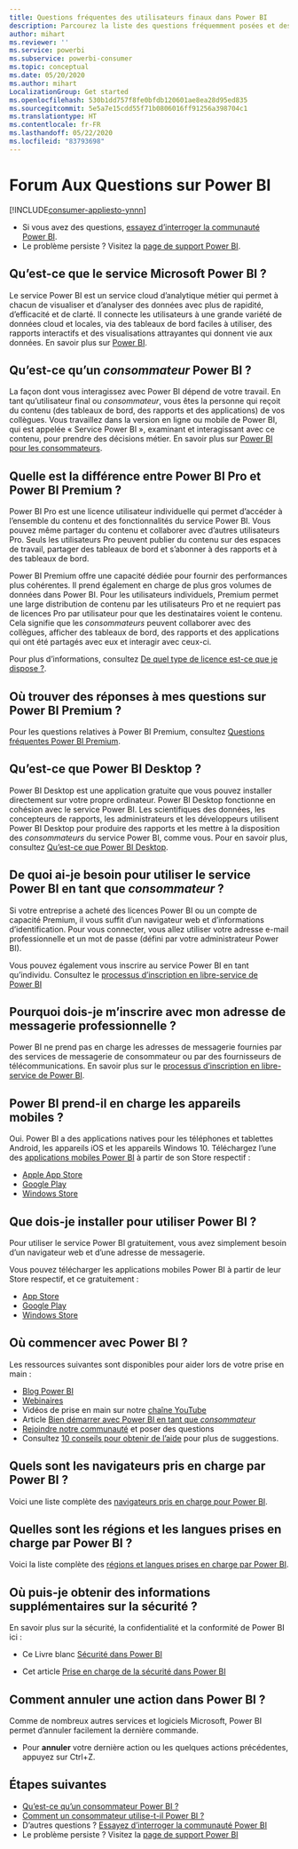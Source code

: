 ```yaml
---
title: Questions fréquentes des utilisateurs finaux dans Power BI
description: Parcourez la liste des questions fréquemment posées et des réponses concernant le service Power BI et les applications mobiles Power BI.
author: mihart
ms.reviewer: ''
ms.service: powerbi
ms.subservice: powerbi-consumer
ms.topic: conceptual
ms.date: 05/20/2020
ms.author: mihart
LocalizationGroup: Get started
ms.openlocfilehash: 530b1dd757f8fe0bfdb120601ae8ea28d95ed835
ms.sourcegitcommit: 5e5a7e15cdd55f71b0806016ff91256a398704c1
ms.translationtype: HT
ms.contentlocale: fr-FR
ms.lasthandoff: 05/22/2020
ms.locfileid: "83793698"
---
```

# <a name="frequently-asked-questions-about-power-bi"></a>Forum Aux Questions sur Power BI

[!INCLUDE[consumer-appliesto-ynnn](../includes/consumer-appliesto-ynnn.md)]

* Si vous avez des questions, [essayez d’interroger la communauté Power BI](https://community.powerbi.com/).
* Le problème persiste ? Visitez la [page de support Power BI](https://powerbi.microsoft.com/support/).

## <a name="what-is-the-microsoft-power-bi-service"></a>Qu’est-ce que le service Microsoft Power BI ?

Le service Power BI est un service cloud d’analytique métier qui permet à chacun de visualiser et d’analyser des données avec plus de rapidité, d’efficacité et de clarté. Il connecte les utilisateurs à une grande variété de données cloud et locales, via des tableaux de bord faciles à utiliser, des rapports interactifs et des visualisations attrayantes qui donnent vie aux données. En savoir plus sur [Power BI](../fundamentals/power-bi-overview.md).

## <a name="what-is-a-power-bi-consumers"></a>Qu’est-ce qu’un *consommateur* Power BI ?

La façon dont vous interagissez avec Power BI dépend de votre travail. En tant qu’utilisateur final ou *consommateur*, vous êtes la personne qui reçoit du contenu (des tableaux de bord, des rapports et des applications) de vos collègues. Vous travaillez dans la version en ligne ou mobile de Power BI, qui est appelée « Service Power BI », examinant et interagissant avec ce contenu, pour prendre des décisions métier.  En savoir plus sur [Power BI pour les consommateurs](index.yml).


## <a name="whats-the-difference-between-power-bi-pro-and-power-bi-premium"></a>Quelle est la différence entre Power BI Pro et Power BI Premium ?

Power BI Pro est une licence utilisateur individuelle qui permet d’accéder à l’ensemble du contenu et des fonctionnalités du service Power BI. Vous pouvez même partager du contenu et collaborer avec d’autres utilisateurs Pro. Seuls les utilisateurs Pro peuvent publier du contenu sur des espaces de travail, partager des tableaux de bord et s’abonner à des rapports et à des tableaux de bord. 

Power BI Premium offre une capacité dédiée pour fournir des performances plus cohérentes. Il prend également en charge de plus gros volumes de données dans Power BI. Pour les utilisateurs individuels, Premium permet une large distribution de contenu par les utilisateurs Pro et ne requiert pas de licences Pro par utilisateur pour que les destinataires voient le contenu. Cela signifie que les *consommateurs* peuvent collaborer avec des collègues, afficher des tableaux de bord, des rapports et des applications qui ont été partagés avec eux et interagir avec ceux-ci. 

Pour plus d’informations, consultez [De quel type de licence est-ce que je dispose ?](end-user-license.md).

## <a name="what-if-i-have-questions-about-power-bi-premium"></a>Où trouver des réponses à mes questions sur Power BI Premium ?

Pour les questions relatives à Power BI Premium, consultez [Questions fréquentes Power BI Premium](../admin/service-premium-faq.md).

## <a name="what-is-power-bi-desktop"></a>Qu’est-ce que Power BI Desktop ?

Power BI Desktop est une application gratuite que vous pouvez installer directement sur votre propre ordinateur. Power BI Desktop fonctionne en cohésion avec le service Power BI.  Les scientifiques des données, les concepteurs de rapports, les administrateurs et les développeurs utilisent Power BI Desktop pour produire des rapports et les mettre à la disposition des *consommateurs* du service Power BI, comme vous. Pour en savoir plus, consultez [Qu’est-ce que Power BI Desktop](../fundamentals/desktop-what-is-desktop.md).

## <a name="what-do-i-need-to-use-the-power-bi-service-as-a-consumer"></a>De quoi ai-je besoin pour utiliser le service Power BI en tant que *consommateur* ?

Si votre entreprise a acheté des licences Power BI ou un compte de capacité Premium, il vous suffit d’un navigateur web et d’informations d’identification. Pour vous connecter, vous allez utiliser votre adresse e-mail professionnelle et un mot de passe (défini par votre administrateur Power BI).  

Vous pouvez également vous inscrire au service Power BI en tant qu’individu. Consultez le [processus d’inscription en libre-service de Power BI](../fundamentals/service-self-service-signup-for-power-bi.md)

## <a name="why-do-i-have-to-sign-up-with-my-work-email"></a>Pourquoi dois-je m’inscrire avec mon adresse de messagerie professionnelle ?

Power BI ne prend pas en charge les adresses de messagerie fournies par des services de messagerie de consommateur ou par des fournisseurs de télécommunications. En savoir plus sur le [processus d’inscription en libre-service de Power BI](../fundamentals/service-self-service-signup-for-power-bi.md).

## <a name="does-power-bi-support-mobile-devices"></a>Power BI prend-il en charge les appareils mobiles ?

Oui. Power BI a des applications natives pour les téléphones et tablettes Android, les appareils iOS et les appareils Windows 10. Téléchargez l’une des [applications mobiles Power BI](https://powerbi.microsoft.com/mobile) à partir de son Store respectif :  

* [Apple App Store](https://go.microsoft.com/fwlink/?LinkId=526218)
* [Google Play](https://go.microsoft.com/fwlink/?LinkID=544867&clcid=0x409)
* [Windows Store](https://go.microsoft.com/fwlink/?LinkId=526478)

## <a name="what-do-i-need-to-install-to-use-power-bi"></a>Que dois-je installer pour utiliser Power BI ?

Pour utiliser le service Power BI gratuitement, vous avez simplement besoin d’un navigateur web et d’une adresse de messagerie.

Vous pouvez télécharger les applications mobiles Power BI à partir de leur Store respectif, et ce gratuitement :

* [App Store](https://go.microsoft.com/fwlink/?LinkId=526218)
* [Google Play](https://go.microsoft.com/fwlink/?LinkID=544867&clcid=0x409)
* [Windows Store](https://go.microsoft.com/fwlink/?LinkId=526478)

## <a name="where-do-i-get-started-with-power-bi"></a>Où commencer avec Power BI ?

Les ressources suivantes sont disponibles pour aider lors de votre prise en main :

* [Blog Power BI](https://powerbi.microsoft.com/blog/)
* [Webinaires](../fundamentals/webinars.md)
* Vidéos de prise en main sur notre [chaîne YouTube](https://www.youtube.com/user/mspowerbi)
* Article [Bien démarrer avec Power BI en tant que *consommateur*](index.yml)
* [Rejoindre notre communauté](https://community.powerbi.com/) et poser des questions
* Consultez [10 conseils pour obtenir de l’aide](../fundamentals/service-tips-for-finding-help.md) pour plus de suggestions.

## <a name="what-browsers-does-power-bi-support"></a>Quels sont les navigateurs pris en charge par Power BI ?

Voici une liste complète des [navigateurs pris en charge pour Power BI](../fundamentals/power-bi-browsers.md).

## <a name="what-regions-and-languages-does-power-bi-support"></a>Quelles sont les régions et les langues prises en charge par Power BI ?

Voici la liste complète des [régions et langues prises en charge par Power BI](../fundamentals/supported-languages-countries-regions.md).

## <a name="where-can-i-learn-more-about-security"></a>Où puis-je obtenir des informations supplémentaires sur la sécurité ?

En savoir plus sur la sécurité, la confidentialité et la conformité de Power BI ici :

* Ce Livre blanc [Sécurité dans Power BI](https://go.microsoft.com/fwlink/?LinkId=829185)

* Cet article [Prise en charge de la sécurité dans Power BI](../admin/service-admin-power-bi-security.md)

## <a name="how-do-i-undo-in-power-bi"></a>Comment annuler une action dans Power BI ?

Comme de nombreux autres services et logiciels Microsoft, Power BI permet d’annuler facilement la dernière commande.

* Pour **annuler** votre dernière action ou les quelques actions précédentes, appuyez sur Ctrl+Z.

## <a name="next-steps"></a>Étapes suivantes

* [Qu’est-ce qu’un consommateur Power BI ?](end-user-consumer.md)
* [Comment un consommateur utilise-t-il Power BI ?](end-user-reading-view.md)
* D’autres questions ? [Essayez d’interroger la communauté Power BI](https://community.powerbi.com/)
* Le problème persiste ? Visitez la [page de support Power BI](https://powerbi.microsoft.com/support/)